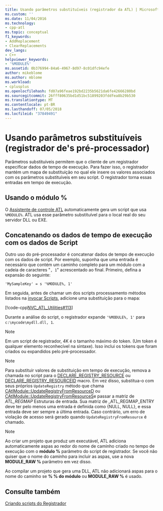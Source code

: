 ```yaml
---
title: Usando parâmetros substituíveis (registrador da ATL) | Microsoft Docs
ms.custom: ''
ms.date: 11/04/2016
ms.technology:
- cpp-atl
ms.topic: conceptual
f1_keywords:
- AddReplacement
- ClearReplacements
dev_langs:
- C++
helpviewer_keywords:
- '%MODULE%'
ms.assetid: 0b376994-84a6-4967-8d97-8c01dfc94efe
author: mikeblome
ms.author: mblome
ms.workload:
- cplusplus
ms.openlocfilehash: fd07a96feae192bd2235b5621da6fe42666280bd
ms.sourcegitcommit: 26fff80635bd1d51bc51899203fddfea8b29b530
ms.translationtype: MT
ms.contentlocale: pt-BR
ms.lasthandoff: 07/05/2018
ms.locfileid: "37849491"
---
```

# <a name="using-replaceable-parameters-the-registrar39s-preprocessor"></a>Usando parâmetros substituíveis (registrador de&#39;s pré-processador)
Parâmetros substituíveis permitem que o cliente de um registrador especificar dados de tempo de execução. Para fazer isso, o registrador mantém um mapa de substituição no qual ele insere os valores associados com os parâmetros substituíveis em seu script. O registrador torna essas entradas em tempo de execução.  
  
##  <a name="_atl_using_.25.module.25"></a> Usando o módulo %  
 O [Assistente de controle ATL](../atl/reference/atl-control-wizard.md) automaticamente gera um script que usa `%MODULE%`. ATL usa esse parâmetro substituível para o local real do seu servidor DLL ou EXE.  
  
## <a name="concatenating-run-time-data-with-script-data"></a>Concatenando os dados de tempo de execução com os dados de Script  
 Outro uso do pré-processador é concatenar dados de tempo de execução com os dados de script. Por exemplo, suponha que uma entrada é necessário que contém um caminho completo para um módulo com a cadeia de caracteres "`, 1`" acrescentado ao final. Primeiro, defina a expansão do seguinte:  
  
```  
'MySampleKey' = s '%MODULE%, 1'  
```  
  
 Em seguida, antes de chamar um dos scripts processamento métodos listados na [invocar Scripts](../atl/invoking-scripts.md), adicione uma substituição para o mapa:  
  
 [!code-cpp[NVC_ATL_Utilities#113](../atl/codesnippet/cpp/using-replaceable-parameters-the-registrar-s-preprocessor_1.cpp)]  
  
 Durante a análise do script, o registrador expande `'%MODULE%, 1'` para `c:\mycode\mydll.dll, 1`.  
  
> [!NOTE]
>  Em um script de registrador, 4K é o tamanho máximo do token. (Um token é qualquer elemento reconhecível na sintaxe). Isso inclui os tokens que foram criados ou expandidos pelo pré-processador.  
  
> [!NOTE]
>  Para substituir valores de substituição em tempo de execução, remova a chamada no script para o [DECLARE_REGISTRY_RESOURCE](../atl/reference/registry-macros.md#declare_registry_resource) ou [DECLARE_REGISTRY_RESOURCEID](../atl/reference/registry-macros.md#declare_registry_resourceid) macro. Em vez disso, substitua-o com seus próprios `UpdateRegistry` método que chama [CAtlModule::UpdateRegistryFromResourceD](../atl/reference/catlmodule-class.md#updateregistryfromresourced) ou [CAtlModule::UpdateRegistryFromResourceS](../atl/reference/catlmodule-class.md#updateregistryfromresources)e passar a matriz de _ATL_REGMAP_ Estruturas de entrada. Sua matriz de _ATL_REGMAP_ENTRY deve ter pelo menos uma entrada é definida como {NULL, NULL}, e essa entrada deve ser sempre a última entrada. Caso contrário, um erro de violação de acesso será gerado quando `UpdateRegistryFromResource` é chamado.  
  
> [!NOTE]
>  Ao criar um projeto que produz um executável, ATL adiciona automaticamente aspas ao redor do nome de caminho criado no tempo de execução com o **módulo %** parâmetro do script de registrador. Se você não quiser que o nome do caminho para incluir as aspas, use a nova **MODULE_RAW %** parâmetro em vez disso.  
>   
>  Ao compilar um projeto que gera uma DLL, ATL não adicionará aspas para o nome do caminho se **% % do módulo** ou **MODULE_RAW %** é usado.  
  
## <a name="see-also"></a>Consulte também  
 [Criando scripts do Registrador](../atl/creating-registrar-scripts.md)

